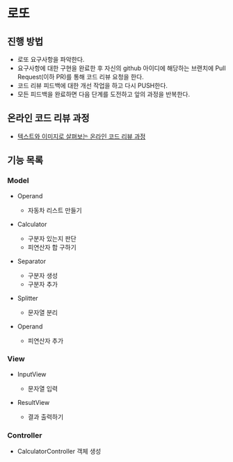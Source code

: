 # 로또
## 진행 방법
* 로또 요구사항을 파악한다.
* 요구사항에 대한 구현을 완료한 후 자신의 github 아이디에 해당하는 브랜치에 Pull Request(이하 PR)를 통해 코드 리뷰 요청을 한다.
* 코드 리뷰 피드백에 대한 개선 작업을 하고 다시 PUSH한다.
* 모든 피드백을 완료하면 다음 단계를 도전하고 앞의 과정을 반복한다.

## 온라인 코드 리뷰 과정
* [텍스트와 이미지로 살펴보는 온라인 코드 리뷰 과정](https://github.com/next-step/nextstep-docs/tree/master/codereview)

## 기능 목록

### Model

- Operand
  - 자동차 리스트 만들기

- Calculator
  - 구분자 있는지 판단
  - 피연산자 합 구하기
  
- Separator  
  - 구분자 생성
  - 구분자 추가 
  
- Splitter
  - 문자열 분리

- Operand
  - 피연산자 추가

### View
- InputView
  - 문자열 입력

- ResultView
  - 결과 출력하기

### Controller
- CalculatorController 객체 생성

